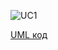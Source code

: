 ![UC1](http://www.plantuml.com/plantuml/proxy?idx=0&src=https://raw.githubusercontent.com/Koroliuk/TeamOne/blob/uml_diagrams/docs/UML_Diagrams/scenarios/teacher/diagrams/UC-1.pu)

[UML код](https://github.com/Koroliuk/TeamOne/blob/uml_diagrams/docs/UML_Diagrams/scenarios/teacher/diagrams/UC-1.pu)
